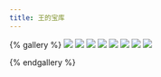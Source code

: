 ```yaml
---
title: 王的宝库
---
```



{% gallery %}
![](https://s2.loli.net/2024/02/14/oxhBcTwYP4rNeEy.jpg)
![](https://s2.loli.net/2024/02/14/LWowVKrFxB28ubi.jpg)
![](https://s2.loli.net/2024/02/14/rRfn65cbEWg1vYB.jpg)
![](https://s2.loli.net/2024/02/14/AiBSmoOKHvjXnzf.jpg)
![](https://s2.loli.net/2024/02/14/z3myVCdZH2PWwFR.jpg)
![](https://s2.loli.net/2024/02/14/yWGlv2RbPteuZgz.jpg)
![](https://s2.loli.net/2024/02/14/HKeOaL48d3vlj9h.jpg)
![](https://s2.loli.net/2024/02/14/OboDBm6vT3HyWLw.jpg)

{% endgallery %}